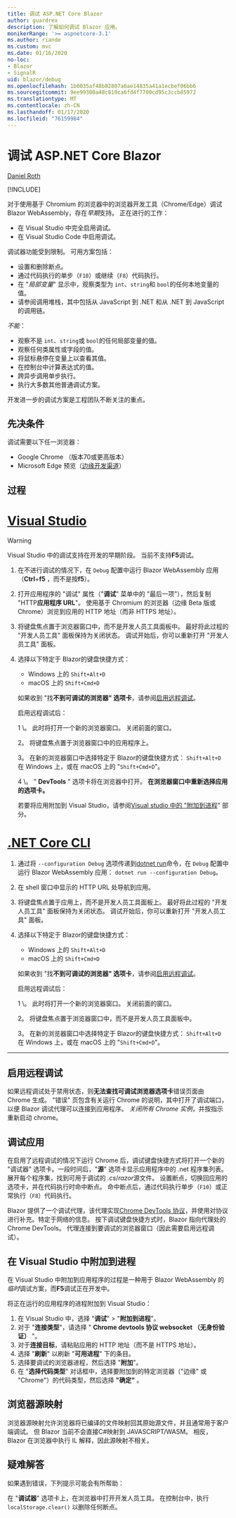 ```yaml
---
title: 调试 ASP.NET Core Blazor
author: guardrex
description: 了解如何调试 Blazor 应用。
monikerRange: '>= aspnetcore-3.1'
ms.author: riande
ms.custom: mvc
ms.date: 01/16/2020
no-loc:
- Blazor
- SignalR
uid: blazor/debug
ms.openlocfilehash: 1b0035af48b82807a6ae14835a41a1ecbef06bb6
ms.sourcegitcommit: 9ee99300a48c810ca6fd4f7700cd95c3ccb85972
ms.translationtype: MT
ms.contentlocale: zh-CN
ms.lasthandoff: 01/17/2020
ms.locfileid: "76159984"
---
```

# <a name="debug-aspnet-core-opno-locblazor"></a>调试 ASP.NET Core Blazor

[Daniel Roth](https://github.com/danroth27)

[!INCLUDE[](~/includes/blazorwasm-preview-notice.md)]

对于使用基于 Chromium 的浏览器中的浏览器开发工具（Chrome/Edge）调试 Blazor WebAssembly，存在*早期*支持。 正在进行的工作：

* 在 Visual Studio 中完全启用调试。
* 在 Visual Studio Code 中启用调试。

调试器功能受到限制。 可用方案包括：

* 设置和删除断点。
* 通过代码执行的单步（`F10`）或继续（`F8`）代码执行。
* 在 "*局部变量*" 显示中，观察类型为 `int`、`string`和 `bool`的任何本地变量的值。
* 请参阅调用堆栈，其中包括从 JavaScript 到 .NET 和从 .NET 到 JavaScript 的调用链。

*不能*：

* 观察不是 `int`、`string`或 `bool`的任何局部变量的值。
* 观察任何类属性或字段的值。
* 将鼠标悬停在变量上以查看其值。
* 在控制台中计算表达式的值。
* 跨异步调用单步执行。
* 执行大多数其他普通调试方案。

开发进一步的调试方案是工程团队不断关注的重点。

## <a name="prerequisites"></a>先决条件

调试需要以下任一浏览器：

* Google Chrome （版本70或更高版本）
* Microsoft Edge 预览（[边缘开发渠道](https://www.microsoftedgeinsider.com)）

## <a name="procedure"></a>过程

# <a name="visual-studiotabvisual-studio"></a>[Visual Studio](#tab/visual-studio)

> [!WARNING]
> Visual Studio 中的调试支持在开发的早期阶段。 当前不支持**F5**调试。

1. 在不进行调试的情况下，在 `Debug` 配置中运行 Blazor WebAssembly 应用（**Ctrl**+**f5** ，而不是按**f5**）。
1. 打开应用程序的 "调试" 属性（"**调试**" 菜单中的 "最后一项"），然后复制 "HTTP**应用程序 URL**"。 使用基于 Chromium 的浏览器（边缘 Beta 版或 Chrome）浏览到应用的 HTTP 地址（而非 HTTPS 地址）。
1. 将键盘焦点置于浏览器窗口中，而不是开发人员工具面板中。 最好将此过程的 "开发人员工具" 面板保持为关闭状态。 调试开始后，你可以重新打开 "开发人员工具" 面板。
1. 选择以下特定于 Blazor的键盘快捷方式：

   * Windows 上的 `Shift+Alt+D`
   * macOS 上的 `Shift+Cmd+D`

   如果收到 "找**不到可调试的浏览器" 选项卡**，请参阅[启用远程调试](#enable-remote-debugging)。
   
   启用远程调试后：
   
   1 \。 此时将打开一个新的浏览器窗口。 关闭前面的窗口。

   2。 将键盘焦点置于浏览器窗口中的应用程序上。

   3。 在新的浏览器窗口中选择特定于 Blazor的键盘快捷方式： `Shift+Alt+D` 在 Windows 上，或在 macOS 上的 "`Shift+Cmd+D`"。

   4 \。 " **DevTools** " 选项卡将在浏览器中打开。 **在浏览器窗口中重新选择应用的选项卡。**

   若要将应用附加到 Visual Studio，请参阅[Visual studio 中的 "附加到进程](#attach-to-process-in-visual-studio)" 部分。

# <a name="net-core-clitabnetcore-cli"></a>[.NET Core CLI](#tab/netcore-cli/)

1. 通过将 `--configuration Debug` 选项传递到[dotnet run](/dotnet/core/tools/dotnet-run)命令，在 `Debug` 配置中运行 Blazor WebAssembly 应用： `dotnet run --configuration Debug`。
1. 在 shell 窗口中显示的 HTTP URL 处导航到应用。
1. 将键盘焦点置于应用上，而不是开发人员工具面板上。 最好将此过程的 "开发人员工具" 面板保持为关闭状态。 调试开始后，你可以重新打开 "开发人员工具" 面板。
1. 选择以下特定于 Blazor的键盘快捷方式：

   * Windows 上的 `Shift+Alt+D`
   * macOS 上的 `Shift+Cmd+D`

   如果收到 "找**不到可调试的浏览器" 选项卡**，请参阅[启用远程调试](#enable-remote-debugging)。
   
   启用远程调试后：
   
   1 \。 此时将打开一个新的浏览器窗口。 关闭前面的窗口。

   2。 将键盘焦点置于浏览器窗口中，而不是开发人员工具面板中。

   3。 在新的浏览器窗口中选择特定于 Blazor的键盘快捷方式： `Shift+Alt+D` 在 Windows 上，或在 macOS 上的 "`Shift+Cmd+D`"。

---

## <a name="enable-remote-debugging"></a>启用远程调试

如果远程调试处于禁用状态，则**无法查找可调试浏览器选项卡**错误页面由 Chrome 生成。 "错误" 页包含有关运行 Chrome 的说明，其中打开了调试端口，以便 Blazor 调试代理可以连接到应用程序。 *关闭所有 Chrome 实例*，并按指示重新启动 chrome。

## <a name="debug-the-app"></a>调试应用

在启用了远程调试的情况下运行 Chrome 后，调试键盘快捷方式将打开一个新的 "调试器" 选项卡。一段时间后，"**源**" 选项卡显示应用程序中的 .net 程序集列表。 展开每个程序集，找到可用于调试的 *.cs*/*razor*源文件。 设置断点，切换回应用的选项卡，并在代码执行时命中断点。 命中断点后，通过代码执行单步（`F10`）或正常执行（`F8`）代码执行。

Blazor 提供了一个调试代理，该代理实现[Chrome DevTools 协议](https://chromedevtools.github.io/devtools-protocol/)，并使用对协议进行补充。特定于网络的信息。 按下调试键盘快捷方式时，Blazor 指向代理处的 Chrome DevTools。 代理连接到要调试的浏览器窗口（因此需要启用远程调试）。

## <a name="attach-to-process-in-visual-studio"></a>在 Visual Studio 中附加到进程

在 Visual Studio 中附加到应用程序的过程是一种用于 Blazor WebAssembly 的*临时*调试方案，而**F5**调试正在开发中。

将正在运行的应用程序的进程附加到 Visual Studio：

1. 在 Visual Studio 中，选择 "**调试**" > "**附加到进程**"。
1. 对于 "**连接类型**"，请选择 " **Chrome devtools 协议 websocket （无身份验证）** "。
1. 对于**连接目标**，请粘贴应用的 HTTP 地址（而不是 HTTPS 地址）。
1. 选择 "**刷新**" 以刷新 "**可用进程**" 下的条目。
1. 选择要调试的浏览器进程，然后选择 "**附加**"。
1. 在 "**选择代码类型**" 对话框中，选择要附加到的特定浏览器（"边缘" 或 "Chrome"）的代码类型，然后选择 **"确定"** 。

## <a name="browser-source-maps"></a>浏览器源映射

浏览器源映射允许浏览器将已编译的文件映射回其原始源文件，并且通常用于客户端调试。 但 Blazor 当前不会直接C#映射到 JAVASCRIPT/WASM。 相反，Blazor 在浏览器中执行 IL 解释，因此源映射不相关。

## <a name="troubleshoot"></a>疑难解答

如果遇到错误，下列提示可能会有所帮助：

在 "**调试器**" 选项卡上，在浏览器中打开开发人员工具。 在控制台中，执行 `localStorage.clear()` 以删除任何断点。
